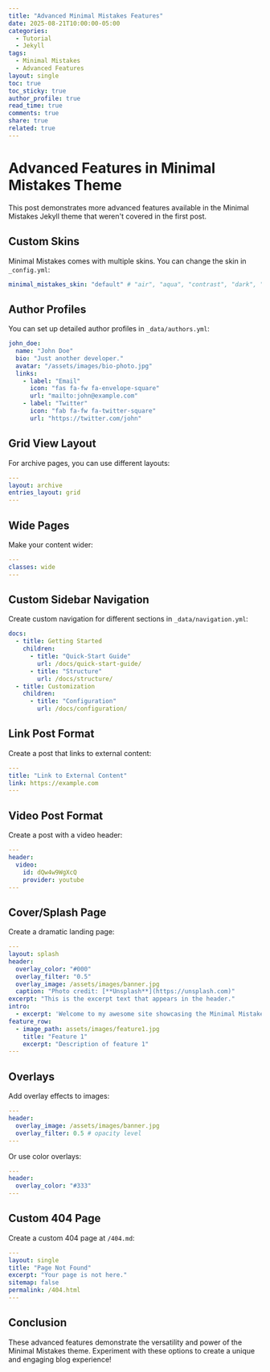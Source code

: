 ```yaml
---
title: "Advanced Minimal Mistakes Features"
date: 2025-08-21T10:00:00-05:00
categories:
  - Tutorial
  - Jekyll
tags:
  - Minimal Mistakes
  - Advanced Features
layout: single
toc: true
toc_sticky: true
author_profile: true
read_time: true
comments: true
share: true
related: true
---
```


# Advanced Features in Minimal Mistakes Theme

This post demonstrates more advanced features available in the Minimal Mistakes Jekyll theme that weren't covered in the first post.

## Custom Skins

Minimal Mistakes comes with multiple skins. You can change the skin in `_config.yml`:

```yaml
minimal_mistakes_skin: "default" # "air", "aqua", "contrast", "dark", "dirt", "neon", "mint", "plum", "sunrise"
```

## Author Profiles

You can set up detailed author profiles in `_data/authors.yml`:

```yaml
john_doe:
  name: "John Doe"
  bio: "Just another developer."
  avatar: "/assets/images/bio-photo.jpg"
  links:
    - label: "Email"
      icon: "fas fa-fw fa-envelope-square"
      url: "mailto:john@example.com"
    - label: "Twitter"
      icon: "fab fa-fw fa-twitter-square"
      url: "https://twitter.com/john"
```

## Grid View Layout

For archive pages, you can use different layouts:

```yaml
---
layout: archive
entries_layout: grid
---
```

## Wide Pages

Make your content wider:

```yaml
---
classes: wide
---
```

## Custom Sidebar Navigation

Create custom navigation for different sections in `_data/navigation.yml`:

```yaml
docs:
  - title: Getting Started
    children:
      - title: "Quick-Start Guide"
        url: /docs/quick-start-guide/
      - title: "Structure"
        url: /docs/structure/
  - title: Customization
    children:
      - title: "Configuration"
        url: /docs/configuration/
```

## Link Post Format

Create a post that links to external content:

```yaml
---
title: "Link to External Content"
link: https://example.com
---
```

## Video Post Format

Create a post with a video header:

```yaml
---
header:
  video:
    id: dQw4w9WgXcQ
    provider: youtube
---
```

## Cover/Splash Page

Create a dramatic landing page:

```yaml
---
layout: splash
header:
  overlay_color: "#000"
  overlay_filter: "0.5"
  overlay_image: /assets/images/banner.jpg
  caption: "Photo credit: [**Unsplash**](https://unsplash.com)"
excerpt: "This is the excerpt text that appears in the header."
intro: 
  - excerpt: 'Welcome to my awesome site showcasing the Minimal Mistakes theme!'
feature_row:
  - image_path: assets/images/feature1.jpg
    title: "Feature 1"
    excerpt: "Description of feature 1"
---
```

## Overlays

Add overlay effects to images:

```yaml
---
header:
  overlay_image: /assets/images/banner.jpg
  overlay_filter: 0.5 # opacity level
---
```

Or use color overlays:

```yaml
---
header:
  overlay_color: "#333"
---
```

## Custom 404 Page

Create a custom 404 page at `/404.md`:

```yaml
---
layout: single
title: "Page Not Found"
excerpt: "Your page is not here."
sitemap: false
permalink: /404.html
---
```

## Conclusion

These advanced features demonstrate the versatility and power of the Minimal Mistakes theme. Experiment with these options to create a unique and engaging blog experience!
